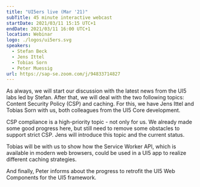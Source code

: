 ```yaml
---
title: "UI5ers live (Mar '21)"
subTitle: 45 minute interactive webcast
startDate: 2021/03/11 15:15 UTC+1
endDate: 2021/03/11 16:00 UTC+1
location: Webinar
logo: ./logos/ui5ers.svg
speakers:
  - Stefan Beck
  - Jens Ittel
  - Tobias Sorn
  - Peter Muessig
url: https://sap-se.zoom.com/j/94833714827
---
```


As always, we will start our discussion with the latest news from the UI5 labs led by Stefan. After that, we will deal with the two following topics: Content Security Policy (CSP) and caching. For this, we have Jens Ittel and Tobias Sorn with us, both colleagues from the UI5 Core development.

CSP compliance is a high-priority topic - not only for us. We already made some good progress here, but still need to remove some obstacles to support strict CSP. Jens will introduce this topic and the current status.

Tobias will be with us to show how the Service Worker API, which is available in modern web browsers, could be used in a UI5 app to realize different caching strategies.

And finally, Peter informs about the progress to retrofit the UI5 Web Components for the UI5 framework.
